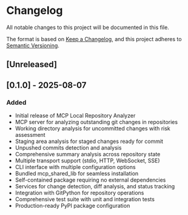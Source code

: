 # Changelog

All notable changes to this project will be documented in this file.

The format is based on [Keep a Changelog](https://keepachangelog.com/en/1.0.0/),
and this project adheres to [Semantic Versioning](https://semver.org/spec/v2.0.0.html).

## [Unreleased]

## [0.1.0] - 2025-08-07

### Added
- Initial release of MCP Local Repository Analyzer
- MCP server for analyzing outstanding git changes in repositories
- Working directory analysis for uncommitted changes with risk assessment
- Staging area analysis for staged changes ready for commit
- Unpushed commits detection and analysis
- Comprehensive summary analysis across repository state
- Multiple transport support (stdio, HTTP, WebSocket, SSE)
- CLI interface with multiple configuration options
- Bundled mcp_shared_lib for seamless installation
- Self-contained package requiring no external dependencies
- Services for change detection, diff analysis, and status tracking
- Integration with GitPython for repository operations
- Comprehensive test suite with unit and integration tests
- Production-ready PyPI package configuration
